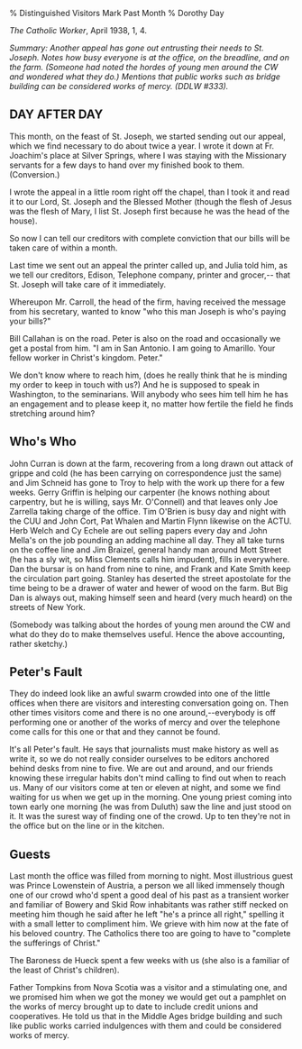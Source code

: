 % Distinguished Visitors Mark Past Month
% Dorothy Day

*The Catholic Worker*, April 1938, 1, 4.

*Summary: Another appeal has gone out entrusting their needs to St.
Joseph. Notes how busy everyone is at the office, on the breadline, and
on the farm. (Someone had noted the hordes of young men around the CW
and wondered what they do.) Mentions that public works such as bridge
building can be considered works of mercy. (DDLW \#333).*

DAY AFTER DAY
-------------

This month, on the feast of St. Joseph, we started sending out our
appeal, which we find necessary to do about twice a year. I wrote it
down at Fr. Joachim's place at Silver Springs, where I was staying with
the Missionary servants for a few days to hand over my finished book to
them. (Conversion.)

I wrote the appeal in a little room right off the chapel, than I took it
and read it to our Lord, St. Joseph and the Blessed Mother (though the
flesh of Jesus was the flesh of Mary, I list St. Joseph first because he
was the head of the house).

So now I can tell our creditors with complete conviction that our bills
will be taken care of within a month.

Last time we sent out an appeal the printer called up, and Julia told
him, as we tell our creditors, Edison, Telephone company, printer and
grocer,-- that St. Joseph will take care of it immediately.

Whereupon Mr. Carroll, the head of the firm, having received the message
from his secretary, wanted to know "who this man Joseph is who's paying
your bills?"

Bill Callahan is on the road. Peter is also on the road and occasionally
we get a postal from him. "I am in San Antonio. I am going to Amarillo.
Your fellow worker in Christ's kingdom. Peter."

We don't know where to reach him, (does he really think that he is
minding my order to keep in touch with us?) And he is supposed to speak
in Washington, to the seminarians. Will anybody who sees him tell him he
has an engagement and to please keep it, no matter how fertile the field
he finds stretching around him?

Who's Who
---

John Curran is down at the farm, recovering from a long drawn out attack
of grippe and cold (he has been carrying on correspondence just the
same) and Jim Schneid has gone to Troy to help with the work up there
for a few weeks. Gerry Griffin is helping our carpenter (he knows
nothing about carpentry, but he is willing, says Mr. O'Connell) and that
leaves only Joe Zarrella taking charge of the office. Tim O'Brien is
busy day and night with the CUU and John Cort, Pat Whalen and Martin
Flynn likewise on the ACTU. Herb Welch and Cy Echele are out selling
papers every day and John Mella's on the job pounding an adding machine
all day. They all take turns on the coffee line and Jim Braizel, general
handy man around Mott Street (he has a sly wit, so Miss Clements calls
him impudent), fills in everywhere. Dan the bursar is on hand from nine
to nine, and Frank and Kate Smith keep the circulation part going.
Stanley has deserted the street apostolate for the time being to be a
drawer of water and hewer of wood on the farm. But Big Dan is always
out, making himself seen and heard (very much heard) on the streets of
New York.

(Somebody was talking about the hordes of young men around the CW and
what do they do to make themselves useful. Hence the above accounting,
rather sketchy.)

Peter's Fault
---

They do indeed look like an awful swarm crowded into one of the little
offices when there are visitors and interesting conversation going on.
Then other times visitors come and there is no one around,--everybody is
off performing one or another of the works of mercy and over the
telephone come calls for this one or that and they cannot be found.

It's all Peter's fault. He says that journalists must make history as
well as write it, so we do not really consider ourselves to be editors
anchored behind desks from nine to five. We are out and around, and our
friends knowing these irregular habits don't mind calling to find out
when to reach us. Many of our visitors come at ten or eleven at night,
and some we find waiting for us when we get up in the morning. One young
priest coming into town early one morning (he was from Duluth) saw the
line and just stood on it. It was the surest way of finding one of the
crowd. Up to ten they're not in the office but on the line or in the
kitchen.

Guests
---

Last month the office was filled from morning to night. Most illustrious
guest was Prince Lowenstein of Austria, a person we all liked immensely
though one of our crowd who'd spent a good deal of his past as a
transient worker and familiar of Bowery and Skid Row inhabitants was
rather stiff necked on meeting him though he said after he left "he's a
prince all right," spelling it with a small letter to compliment him. We
grieve with him now at the fate of his beloved country. The Catholics
there too are going to have to "complete the sufferings of Christ."

The Baroness de Hueck spent a few weeks with us (she also is a familiar
of the least of Christ's children).

Father Tompkins from Nova Scotia was a visitor and a stimulating one,
and we promised him when we got the money we would get out a pamphlet on
the works of mercy brought up to date to include credit unions and
cooperatives. He told us that in the Middle Ages bridge building and
such like public works carried indulgences with them and could be
considered works of mercy.

